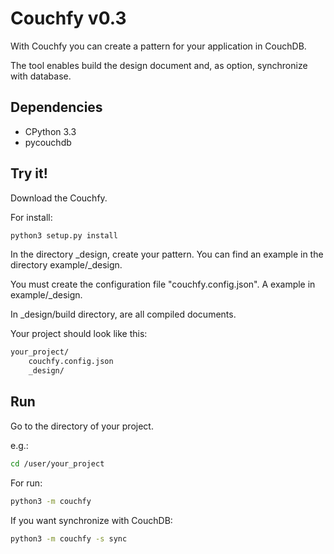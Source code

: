 Couchfy v0.3
=======

With Couchfy you can create a pattern for your application in CouchDB.

The tool enables build the design document and, as option, synchronize with database.

Dependencies
----
* CPython 3.3
* pycouchdb

Try it!
----

Download the Couchfy.

For install:
```sh
python3 setup.py install
```

In the directory _design, create your pattern. You can find an example in the directory example/_design.

You must create the configuration file "couchfy.config.json". A example in example/_design.

In _design/build directory, are all compiled documents.

Your project should look like this:
```sh
your_project/
	couchfy.config.json
	_design/
```

Run
----

Go to the directory of your project.

e.g.:
```sh
cd /user/your_project
```

For run:
```sh
python3 -m couchfy
```

If you want synchronize with CouchDB:
```sh
python3 -m couchfy -s sync
```
